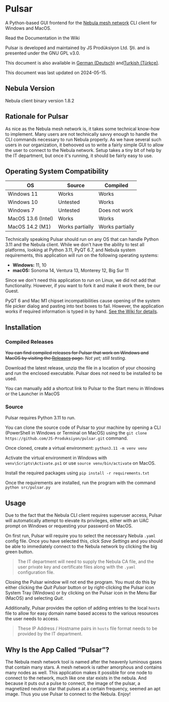 # Pulsar
A Python-based GUI frontend for the [Nebula mesh network](https://github.com/slackhq/nebula) CLI client for Windows and MacOS.


Read the Documentation in the Wiki

Pulsar is developed and maintained by JS Prodüksiyon Ltd. Şti. and is presented under the GNU GPL v3.0.

This document is also available in [German (Deutsch)](README_de.md) and[Turkish (Türkçe)](README_tr.md).

This document was last updated on 2024-05-15.


## Nebula Version
Nebula client binary version 1.8.2

## Rationale for Pulsar
As nice as the Nebula mesh network is, it takes some technical know-how to implement. Many users are not technically savvy enough to handle the CLI commands necessary to run Nebula properly. As we have several such users in our organization, it behooved us to write a fairly simple GUI to allow the user to connect to the Nebula network. Setup takes a tiny bit of help by the IT department, but once it's running, it should be fairly easy to use. 


## Operating System Compatibility

| OS                 | Source          | Compiled        |
| ----------         | --------------- | --------------- |
| Windows 11         | Works           | Works           |
| Windows 10         | Untested        | Works           |
| Windows 7          | Untested        | Does not work   |
| MacOS 13.6 (Intel) | Works           | Works           |
| MacOS 14.2 (M1)    | Works partially | Works partially |


Technically speaking Pulsar should run on any OS that can handle Python 3.11 and the Nebula client. While we don't have the ability to test all platforms, looking at Python 3.11, PyQT 6.7, and Nebula system requirements, this application will run on the following operating systems:

* **Windows:** 11, 10
* **macOS:** Sonoma 14, Ventura 13, Monterey 12, Big Sur 11

Since we don't need this application to run on Linux, we did not add that functionality. However, if you want to fork it and make it work there, be our Guest.

PyQT 6 and Mac M1 chipset incompatibilities cause opening of the system file picker dialog and pasting into text boxes to fail. However, the application works if required information is typed in by hand. [See the Wiki for details](https://github.com/JS-Produksiyon/pulsar/wiki/Usage#issues-with-pulsar-on-macos-on-m-series-chips).


## Installation
### Compiled Releases
~~You can find compiled releases for Pulsar that work on Windows and MacOS by visiting the [Releases](releases/) page.~~ _Not yet; still testing._

Download the latest release, unzip the file in a location of your choosing and run the enclosed executable. Pulsar does not need to be installed to be used.

You can manually add a shortcut link to Pulsar to the Start menu in Windows or the Launcher in MacOS

### Source
Pulsar requires Python 3.11 to run.

You can clone the source code of Pulsar to your machine by opening a CLI (PowerShell in Windows or Terminal on MacOS) using the `git clone https://github.com/JS-Produksiyon/pulsar.git` command. 

Once cloned, create a virtual environment: `python3.11 -m venv venv`

Activate the virtual environment in Windows with `venv\Scripts\Activate.ps1` or use `source venv/bin/activate` on MacOS.

Install the required packages using `pip install -r requirements.txt`

Once the requirements are installed, run the program with the command `python src/pulsar.py`




## Usage
Due to the fact that the Nebula CLI client requires superuser access, Pulsar will automatically attempt to elevate its privileges, either with an UAC prompt on Windows or requesting your password on MacOS.

On first run, Pulsar will require you to select the necessary Nebula `.yaml` config file. Once you have selected this, click _Save Settings_ and you should be able to immediately connect to the Nebula network by clicking the big green button.

> The IT department will need to supply the Nebula CA file, and the user private key and certificate files along with the `.yaml` configuration file.

Closing the Pulsar window will not end the program. You must do this by either clicking the _Quit Pulsar_ button or by right-clicking the Pulsar icon System Tray (Windows) or by clicking on the Pulsar icon in the Menu Bar (MacOS) and selecting _Quit_. 

Additionally, Pulsar provides the option of adding entries to the local `hosts` file to allow for easy domain name based access to the various resources the user needs to access.

> These IP Address / Hostname pairs in `hosts` file format needs to be provided by the IT department.


## Why Is the App Called “Pulsar”?
The Nebula mesh network tool is named after the heavenly luminous gases that contain many stars. A mesh network is rather amorphous and contains many nodes as well. This application makes it possible for one node to connect to the network, much like one star exists in the nebula. And because it puts out a pulse to connect, the image of the pulsar, a magnetized neutron star that pulses at a certain frequency, seemed an apt image. Thus you use Pulsar to connect to the Nebula. Enjoy!



